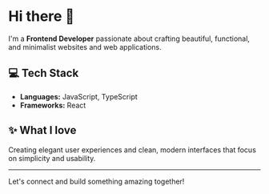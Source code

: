 # Hi there 👋

I'm a **Frontend Developer** passionate about crafting beautiful, functional, and minimalist websites and web applications.

## 💻 Tech Stack
- **Languages:** JavaScript, TypeScript
- **Frameworks:** React

## ✨ What I love
Creating elegant user experiences and clean, modern interfaces that focus on simplicity and usability.

---

Let's connect and build something amazing together!
